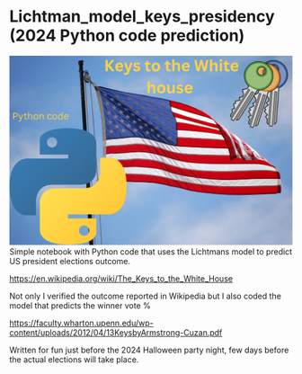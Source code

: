 # Lichtman_model_keys_presidency (2024 Python code prediction)
![white house keys](white_house_keys.png)
Simple notebook with Python code that uses the Lichtmans model to predict US president elections outcome.

https://en.wikipedia.org/wiki/The_Keys_to_the_White_House

Not only I verified the outcome reported in Wikipedia but I also coded the model that predicts the winner vote %

https://faculty.wharton.upenn.edu/wp-content/uploads/2012/04/13KeysbyArmstrong-Cuzan.pdf

Written for fun just before the 2024 Halloween party night, few days before the actual elections will take place.
